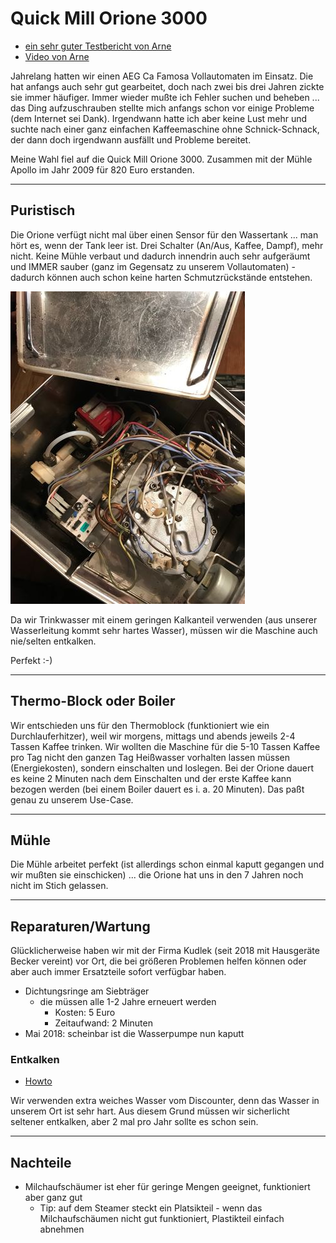 # Quick Mill Orione 3000

* [ein sehr guter Testbericht von Arne](https://www.coffeeness.de/quickmill-orione-test/)
* [Video von Arne](https://youtu.be/OdZTGzmaKwM)

Jahrelang hatten wir einen AEG Ca Famosa Vollautomaten im Einsatz. Die hat anfangs auch sehr gut gearbeitet, doch nach zwei bis drei Jahren zickte sie immer häufiger. Immer wieder mußte ich Fehler suchen und beheben ... das Ding aufzuschrauben stellte mich anfangs schon vor einige Probleme (dem Internet sei Dank). Irgendwann hatte ich aber keine Lust mehr und suchte nach einer ganz einfachen Kaffeemaschine ohne Schnick-Schnack, der dann doch irgendwann ausfällt und Probleme bereitet.

Meine Wahl fiel auf die Quick Mill Orione 3000. Zusammen mit der Mühle Apollo im Jahr 2009 für 820 Euro erstanden.

---

## Puristisch

Die Orione verfügt nicht mal über einen Sensor für den Wassertank ... man hört es, wenn der Tank leer ist. Drei Schalter (An/Aus, Kaffee, Dampf), mehr nicht. Keine Mühle verbaut und dadurch innendrin auch sehr aufgeräumt und IMMER sauber (ganz im Gegensatz zu unserem Vollautomaten) - dadurch können auch schon keine harten Schmutzrückstände entstehen.

![Innenleben](images/quickMillOrione3000_innenleben.jpg)

Da wir Trinkwasser mit einem geringen Kalkanteil verwenden (aus unserer Wasserleitung kommt sehr hartes Wasser), müssen wir die Maschine auch nie/selten entkalken.

Perfekt :-)

---

## Thermo-Block oder Boiler

Wir entschieden uns für den Thermoblock (funktioniert wie ein Durchlauferhitzer), weil wir morgens, mittags und abends jeweils 2-4 Tassen Kaffee trinken. Wir wollten die Maschine für die 5-10 Tassen Kaffee pro Tag nicht den ganzen Tag Heißwasser vorhalten lassen müssen (Energiekosten), sondern einschalten und loslegen. Bei der Orione dauert es keine 2 Minuten nach dem Einschalten und der erste Kaffee kann bezogen werden (bei einem Boiler dauert es i. a. 20 Minuten). Das paßt genau zu unserem Use-Case.

---

## Mühle

Die Mühle arbeitet perfekt (ist allerdings schon einmal kaputt gegangen und wir mußten sie einschicken) ... die Orione hat uns in den 7 Jahren noch nicht im Stich gelassen.

---

## Reparaturen/Wartung

Glücklicherweise haben wir mit der Firma Kudlek (seit 2018 mit Hausgeräte Becker vereint) vor Ort, die bei größeren Problemen helfen können oder aber auch immer Ersatzteile sofort verfügbar haben.

* Dichtungsringe am Siebträger
  * die müssen alle 1-2 Jahre erneuert werden
    * Kosten: 5 Euro
    * Zeitaufwand: 2 Minuten
* Mai 2018: scheinbar ist die Wasserpumpe nun kaputt

### Entkalken

* [Howto](https://www.coffeecircle.com/de/e/quickmill-orione-entkalken)

Wir verwenden extra weiches Wasser vom Discounter, denn das Wasser in unserem Ort ist sehr hart. Aus diesem Grund müssen wir sicherlicht seltener entkalken, aber 2 mal pro Jahr sollte es schon sein.

---

## Nachteile

* Milchaufschäumer ist eher für geringe Mengen geeignet, funktioniert aber ganz gut
  * Tip: auf dem Steamer steckt ein Platsikteil - wenn das Milchaufschäumen nicht gut funktioniert, Plastikteil einfach abnehmen